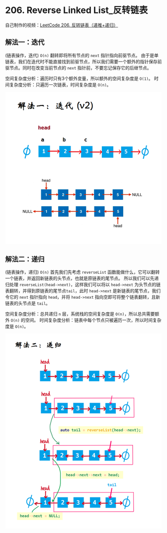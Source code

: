 # 206. Reverse Linked List_反转链表

自己制作的视频：[LeetCode 206. 反转链表（递推+递归）](https://www.bilibili.com/video/BV1dU4y1p7Db)


## 解法一：迭代

(链表操作，迭代) `O(n)`
翻转即将所有节点的 `next` 指针指向前驱节点。
由于是单链表，我们在迭代时不能直接找到前驱节点，所以我们需要一个额外的指针保存前驱节点。同时在改变当前节点的 `next` 指针前，不要忘记保存它的后继节点。

空间复杂度分析：遍历时只有3个额外变量，所以额外的空间复杂度是 `O(1)`。
时间复杂度分析：只遍历一次链表，时间复杂度是 `O(n)`。

![solve1](https://raw.githubusercontent.com/KimmiGYH/LeetCode_Notes_Public/master/Section05_Solutions/0206_Reverse%20Linked%20List_%E5%8F%8D%E8%BD%AC%E9%93%BE%E8%A1%A8/solve1_%E8%BF%AD%E4%BB%A3_v2.png)

## 解法二：递归

(链表操作，递归) `O(n)`
首先我们先考虑 `reverseList` 函数能做什么，它可以翻转一个链表，并返回新链表的头节点，也就是原链表的尾节点。
所以我们可以先递归处理 `reverseList(head->next)`，这样我们可以将以 `head->next` 为头节点的链表翻转，并得到原链表的尾节点`tail`，此时 `head->next` 是新链表的尾节点，我们令它的 `next` 指针指向 `head`，并将 `head->next` 指向空即可将整个链表翻转，且新链表的头节点是 `tail`。

空间复杂度分析：总共递归 `n` 层，系统栈的空间复杂度是 `O(n)`，所以总共需要额外 `O(n)` 的空间。
时间复杂度分析：链表中每个节点只被遍历一次，所以时间复杂度是 `O(n)`。

![solve2](https://raw.githubusercontent.com/KimmiGYH/LeetCode_Notes_Public/master/Section05_Solutions/0206_Reverse%20Linked%20List_%E5%8F%8D%E8%BD%AC%E9%93%BE%E8%A1%A8/solve2_%E9%80%92%E5%BD%92.png.png)







